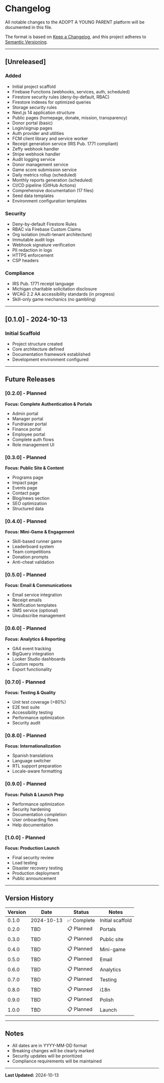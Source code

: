 # Changelog

All notable changes to the ADOPT A YOUNG PARENT platform will be documented in this file.

The format is based on [Keep a Changelog](https://keepachangelog.com/en/1.0.0/),
and this project adheres to [Semantic Versioning](https://semver.org/spec/v2.0.0.html).

---

## [Unreleased]

### Added
- Initial project scaffold
- Firebase Functions (webhooks, services, auth, scheduled)
- Firestore security rules (deny-by-default, RBAC)
- Firestore indexes for optimized queries
- Storage security rules
- Next.js 14 application structure
- Public pages (homepage, donate, mission, transparency)
- Donor portal (basic)
- Login/signup pages
- Auth provider and utilities
- FCM client library and service worker
- Receipt generation service (IRS Pub. 1771 compliant)
- Zeffy webhook handler
- Stripe webhook handler
- Audit logging service
- Donor management service
- Game score submission service
- Daily metrics rollup (scheduled)
- Monthly reports generation (scheduled)
- CI/CD pipeline (GitHub Actions)
- Comprehensive documentation (17 files)
- Seed data templates
- Environment configuration templates

### Security
- Deny-by-default Firestore Rules
- RBAC via Firebase Custom Claims
- Org isolation (multi-tenant architecture)
- Immutable audit logs
- Webhook signature verification
- PII redaction in logs
- HTTPS enforcement
- CSP headers

### Compliance
- IRS Pub. 1771 receipt language
- Michigan charitable solicitation disclosure
- WCAG 2.2 AA accessibility standards (in progress)
- Skill-only game mechanics (no gambling)

---

## [0.1.0] - 2024-10-13

### Initial Scaffold
- Project structure created
- Core architecture defined
- Documentation framework established
- Development environment configured

---

## Future Releases

### [0.2.0] - Planned
**Focus: Complete Authentication & Portals**
- Admin portal
- Manager portal
- Fundraiser portal
- Finance portal
- Employee portal
- Complete auth flows
- Role management UI

### [0.3.0] - Planned
**Focus: Public Site & Content**
- Programs page
- Impact page
- Events page
- Contact page
- Blog/news section
- SEO optimization
- Structured data

### [0.4.0] - Planned
**Focus: Mini-Game & Engagement**
- Skill-based runner game
- Leaderboard system
- Team competitions
- Donation prompts
- Anti-cheat validation

### [0.5.0] - Planned
**Focus: Email & Communications**
- Email service integration
- Receipt emails
- Notification templates
- SMS service (optional)
- Unsubscribe management

### [0.6.0] - Planned
**Focus: Analytics & Reporting**
- GA4 event tracking
- BigQuery integration
- Looker Studio dashboards
- Custom reports
- Export functionality

### [0.7.0] - Planned
**Focus: Testing & Quality**
- Unit test coverage (>80%)
- E2E test suite
- Accessibility testing
- Performance optimization
- Security audit

### [0.8.0] - Planned
**Focus: Internationalization**
- Spanish translations
- Language switcher
- RTL support preparation
- Locale-aware formatting

### [0.9.0] - Planned
**Focus: Polish & Launch Prep**
- Performance optimization
- Security hardening
- Documentation completion
- User onboarding flows
- Help documentation

### [1.0.0] - Planned
**Focus: Production Launch**
- Final security review
- Load testing
- Disaster recovery testing
- Production deployment
- Public announcement

---

## Version History

| Version | Date | Status | Notes |
|---------|------|--------|-------|
| 0.1.0 | 2024-10-13 | ✅ Complete | Initial scaffold |
| 0.2.0 | TBD | 📋 Planned | Portals |
| 0.3.0 | TBD | 📋 Planned | Public site |
| 0.4.0 | TBD | 📋 Planned | Mini-game |
| 0.5.0 | TBD | 📋 Planned | Email |
| 0.6.0 | TBD | 📋 Planned | Analytics |
| 0.7.0 | TBD | 📋 Planned | Testing |
| 0.8.0 | TBD | 📋 Planned | i18n |
| 0.9.0 | TBD | 📋 Planned | Polish |
| 1.0.0 | TBD | 📋 Planned | Launch |

---

## Notes

- All dates are in YYYY-MM-DD format
- Breaking changes will be clearly marked
- Security updates will be prioritized
- Compliance requirements will be maintained

---

**Last Updated:** 2024-10-13
